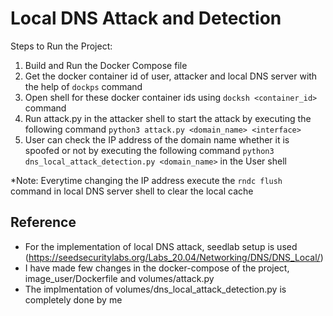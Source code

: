 # Local DNS Attack and Detection

Steps to Run the Project:
1. Build and Run the Docker Compose file
2. Get the docker container id of user, attacker and local DNS server with the help of ```dockps``` command
3. Open shell for these docker container ids using ```docksh <container_id>``` command
4. Run attack.py in the attacker shell to start the attack by executing the following command ```python3 attack.py <domain_name> <interface>```
5. User can check the IP address of the domain name whether it is spoofed or not by executing the following command ```python3 dns_local_attack_detection.py <domain_name>``` in the User shell

*Note: Everytime changing the IP address execute the ```rndc flush``` command in local DNS server shell to clear the local cache


## Reference

- For the implementation of local DNS attack, seedlab setup is used (https://seedsecuritylabs.org/Labs_20.04/Networking/DNS/DNS_Local/)
- I have made few changes in the docker-compose of the project, image_user/Dockerfile and volumes/attack.py
- The implmentation of volumes/dns_local_attack_detection.py is completely done by me
